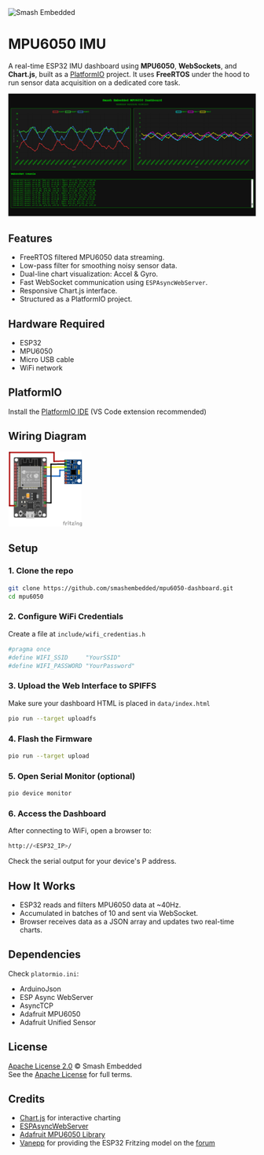 <img src="https://github.com/smashembedded.png" alt="Smash Embedded" width="100" height="auto"/>

# MPU6050 IMU

A real-time ESP32 IMU dashboard using **MPU6050**, **WebSockets**, and **Chart.js**, built as a [PlatformIO](https://platformio.org/) project. It uses **FreeRTOS** under the hood to run sensor data acquisition on a dedicated core task.

<img src="images/dashboard.png" alt="Dashboard" width="1200" height="auto"/>

## Features

- FreeRTOS filtered MPU6050 data streaming.
- Low-pass filter for smoothing noisy sensor data.
- Dual-line chart visualization: Accel & Gyro.
- Fast WebSocket communication using `ESPAsyncWebServer`.
- Responsive Chart.js interface.
- Structured as a PlatformIO project.

## Hardware Required

- ESP32
- MPU6050
- Micro USB cable
- WiFi network

## PlatformIO

Install the [PlatformIO IDE](https://platformio.org/install) (VS Code extension recommended)

## Wiring Diagram
<img src="images/mpu6050-dashboad.fzz.png" alt="Wiring Diagram" width="150" height="auto"/>

## Setup

### 1. Clone the repo

```bash
git clone https://github.com/smashembedded/mpu6050-dashboard.git
cd mpu6050
```

### 2. Configure WiFi Credentials

Create a file at `include/wifi_credentias.h`

```bash
#pragma once
#define WIFI_SSID     "YourSSID"
#define WIFI_PASSWORD "YourPassword"
```

### 3. Upload the  Web Interface to SPIFFS

Make sure your dashboard HTML is placed in `data/index.html`

```bash
pio run --target uploadfs
```

### 4. Flash the Firmware

```bash
pio run --target upload
```

### 5. Open Serial Monitor (optional)

```bash
pio device monitor
```

### 6. Access the Dashboard

After connecting to WiFi, open a browser to:

```bash
http://<ESP32_IP>/
```

Check the serial output for your device's P address.

## How It Works

- ESP32 reads and filters MPU6050 data at ~40Hz.
- Accumulated in batches of 10 and sent via WebSocket.
- Browser receives data as a JSON array and updates two real-time charts.

## Dependencies

Check `platormio.ini`:

- ArduinoJson
- ESP Async WebServer
- AsyncTCP
- Adafruit MPU6050
- Adafruit Unified Sensor

## License

[Apache License 2.0](LICENSE) © Smash Embedded  
See the [Apache License](https://www.apache.org/licenses/LICENSE-2.0) for full terms.

## Credits

* [Chart.js](https://www.chartjs.org/) for interactive charting
* [ESPAsyncWebServer](https://github.com/me-no-dev/ESPAsyncWebServer)
* [Adafruit MPU6050 Library](https://github.com/adafruit/Adafruit_MPU6050)
* [Vanepp](https://forum.fritzing.org/u/vanepp/summary) for providing the ESP32 Fritzing model on the [forum](https://forum.fritzing.org/t/esp-32-de-30-pines/22637)
